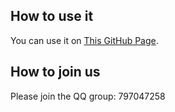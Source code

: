 ## How to use it
  You can use it on [This GitHub Page](http://tiao2.github.io/javascript-runner/).
## How to join us
  Please join the QQ group: 797047258
